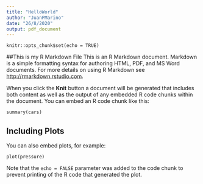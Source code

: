 ```yaml
---
title: "HelloWorld"
author: "JuanPMarino"
date: "26/8/2020"
output: pdf_document
---
```


```{r setup, include=FALSE}
knitr::opts_chunk$set(echo = TRUE)
```

##This is my R Markdown File 
This is an R Markdown document. Markdown is a simple formatting syntax for authoring HTML, PDF, and MS Word documents. For more details on using R Markdown see <http://rmarkdown.rstudio.com>.

When you click the **Knit** button a document will be generated that includes both content as well as the output of any embedded R code chunks within the document. You can embed an R code chunk like this:

```{r cars}
summary(cars)
```

## Including Plots

You can also embed plots, for example:

```{r pressure, echo=FALSE}
plot(pressure)
```

Note that the `echo = FALSE` parameter was added to the code chunk to prevent printing of the R code that generated the plot.
